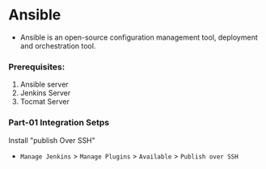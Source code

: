 # Ansible

- Ansible is an open-source configuration management tool, deployment and orchestration tool.

### Prerequisites:
1. Ansible server 
2. Jenkins Server 
3. Tocmat Server 

### Part-01 Integration Setps

Install "publish Over SSH"
 - `Manage Jenkins` > `Manage Plugins` > `Available` > `Publish over SSH` 
